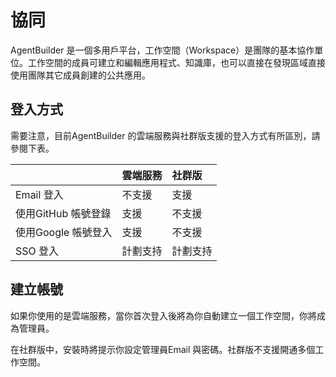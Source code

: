 # 協同

AgentBuilder 是一個多用戶平台，工作空間（Workspace）是團隊的基本協作單位。工作空間的成員可建立和編輯應用程式、知識庫，也可以直接在發現區域直接使用團隊其它成員創建的公共應用。

## 登入方式

需要注意，目前AgentBuilder 的雲端服務與社群版支援的登入方式有所區別，請參閱下表。

|   |**雲端服務**|**社群版**|
|:--|:----------|:---------|
|Email 登入|不支援|支援|
|使用GitHub 帳號登錄|支援|不支援|
|使用Google 帳號登入|支援|不支援|
|SSO 登入|計劃支持|計劃支持|

## 建立帳號
如果你使用的是雲端服務，當你首次登入後將為你自動建立一個工作空間，你將成為管理員。

在社群版中，安裝時將提示你設定管理員Email 與密碼。社群版不支援開通多個工作空間。